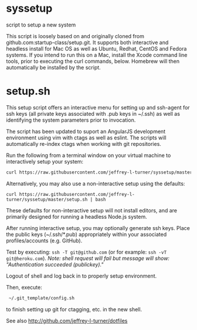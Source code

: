 syssetup
========

script to setup a new system

This script is loosely based on and originally cloned from github.com:startup-class/setup.git. It supports both interactive and headless install for Mac OS as well as Ubuntu, Redhat, CentOS and Fedora systems.
If you intend to run this on a Mac, install the Xcode command line tools, prior to executing the curl commands, below. Homebrew will then automatically be installed by the script. 

setup.sh
=========
This setup script offers an interactive menu for setting up and ssh-agent for ssh keys (all private keys associated with .pub keys in ~/.ssh) as well as identifying the system parameters prior to invocation. 

The script has been updated to suport an AngularJS development environment using vim with ctags as well as eslint. The scripts will automatically re-index ctags when working with git repositories.

Run the following from a terminal window on your virtual machine to interactively setup your system:

```sh
curl https://raw.githubusercontent.com/jeffrey-l-turner/syssetup/master/setup.sh > ./setup.sh; bash ./setup.sh
```

Alternatively, you may also use a non-interactive setup using the defaults: 

`curl https://raw.githubusercontent.com/jeffrey-l-turner/syssetup/master/setup.sh | bash`

These defaults for non-interactive setup will not install editors, and are primarily designed for running a headless Node.js system.

After running interactive setup, you may optionally generate ssh keys. Place the public keys (~/.ssh/\*.pub) appropriately within your associated profiles/accounts (e.g. GitHub). 

Test by executing: ```ssh -T git@github.com``` (or for example: ```ssh -vT git@heroku.com```).
   _Note: shell request will fail but message will show: "Authentication succeeded (publickey)."_

Logout of shell and log back in to properly setup environment.

Then, execute:
```sh
 ~/.git_template/config.sh 
```
to finish setting up git for ctagging, etc. in the new shell.

See also http://github.com/jeffrey-l-turner/dotfiles

